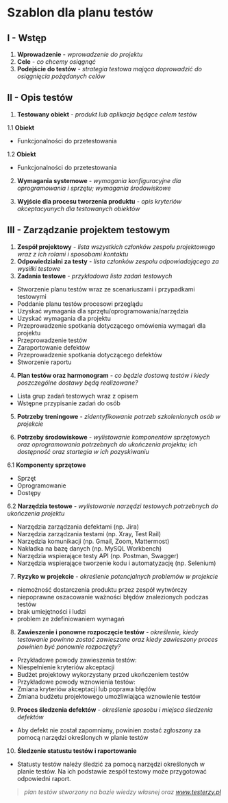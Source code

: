 # Szablon dla planu testów

## I - Wstęp

1. **Wprowadzenie** - _wprowadzenie do projektu_
2. **Cele** - _co chcemy osiągnąć_
3. **Podejście do testów** - _strategia testowa mająca doprowadzić do osiągnięcia pożądanych celów_

## II - Opis testów

1. **Testowany obiekt** - _produkt lub aplikacja będące celem testów_
  
  1.1 **Obiekt**
  -   Funkcjonalności do przetestowania
  
  1.2 **Obiekt**
  -    Funkcjonalności do przetestowania


2. **Wymagania systemowe** - _wymagania konfiguracyjne dla oprogramowania i sprzętu; wymagania środowiskowe_


4. **Wyjście dla procesu tworzenia produktu** - _opis kryteriów akceptacyunych dla testowanych obiektów_

## III - Zarządzanie projektem testowym

1. **Zespół projektowy** - _lista wszystkich członków zespołu projektowego wraz z ich rolami i sposobami kontaktu_
2. **Odpowiedzialni za testy** - _lista członków zespołu odpowiadającego za wysiłki testowe_
3. **Zadania testowe** - _przykładowa lista zadań testowych_
  - Stworzenie planu testów wraz ze scenariuszami i przypadkami testowymi
  - Poddanie planu testów procesowi przeglądu
  - Uzyskać wymagania dla sprzętu/oprogramowania/narzędzia
  - Uzyskać wymagania dla projektu
  - Przeprowadzenie spotkania dotyczącego omówienia wymagań dla projektu
  - Przeprowadzenie testów
  - Zaraportowanie defektów
  - Przeprowadzenie spotkania dotyczącego defektów
  - Stworzenie raportu
4. **Plan testów oraz harmonogram** - _co będzie dostawą testów i kiedy poszczególne dostawy będą realizowane?_
  - Lista grup zadań testowych wraz z opisem
  - Wstępne przypisanie zadań do osób


5. **Potrzeby treningowe** - _zidentyfikowanie potrzeb szkolenionych osób w projekcie_


6. **Potrzeby środowiskowe** - _wylistowanie komponentów sprzętowych oraz oprogramowania potrzebnych do ukończenia projektu; ich dostępność oraz startegia w ich pozyskiwaniu_


  6.1 **Komponenty sprzętowe**
  - Sprzęt
  - Oprogramowanie
  - Dostępy


  6.2 **Narzędzia testowe** - _wylistowanie narzędzi testowych potrzebnych do ukończenia projektu_
  - Narzędzia zarządzania defektami (np. Jira)
  - Narzędzia zarządzania testami (np. Xray, Test Rail)
  - Narzędzia komunikacji (np. Gmail, Zoom, Mattermost)
  - Nakładka na bazę danych (np. MySQL Workbench)
  - Narzędzia wspierające testy API (np. Postman, Swagger)
  - Narzędzia wspierające tworzenie kodu i automatyzację (np. Selenium)

7. **Ryzyko w projekcie** - _określenie potencjalnych problemów w projekcie_
  - niemożność dostarczenia produktu przez zespół wytwórczy
  - niepoprawne oszacowanie ważności błędów znalezionych podczas testów
  - brak umiejętności i ludzi
  - problem ze zdefiniowaniem wymagań

8. **Zawieszenie i ponowne rozpoczęcie testów** - _określenie, kiedy testowanie powinno zostać zawieszone oraz kiedy zawieszony proces powinien być ponownie rozpoczęty?_
  - Przykładowe powody zawieszenia testów:
  -   Niespełnienie kryteriów akceptacji
  -   Budżet projektowy wykorzystany przed ukończeniem testów
  -  Przykładowe powody wznowienia testów:
  -   Zmiana kryteriów akceptacji lub poprawa błędów
  -   Zmiana budżetu projektowego umożliwiająca wznowienie testów

9. **Proces śledzenia defektów** - _określenie sposobu i miejsca śledzenia defektów_
  - Aby defekt nie został zapomniany, powinien zostać zgłoszony za pomocą narzędzi określonych w planie testów

10. **Śledzenie statustu testów i raportowanie**
  - Statusty testów należy śledzić za pomocą narzędzi określonych w planie testów. Na ich podstawie zespół testowy może przygotować odpowiedni raport.

> _plan testów stworzony na bazie wiedzy własnej oraz www.testerzy.pl_
